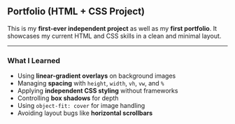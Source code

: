 ## Portfolio (HTML + CSS Project)

This is my **first-ever independent project** as well as my **first portfolio**. It showcases my current HTML and CSS skills in a clean and minimal layout.

---

### What I Learned

* Using **linear-gradient overlays** on background images
* Managing **spacing** with `height`, `width`, `vh`, `vw`, and `%`
* Applying **independent CSS styling** without frameworks
* Controlling **box shadows** for depth
* Using `object-fit: cover` for image handling
* Avoiding layout bugs like **horizontal scrollbars**


